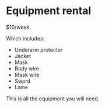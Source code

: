 
# Equipment rental

$10/week.

Which includes:

- Underarm protector
- Jacket
- Mask
- Body wire
- Mask wire
- Sword
- Lame

This is all the equipment you will need.
